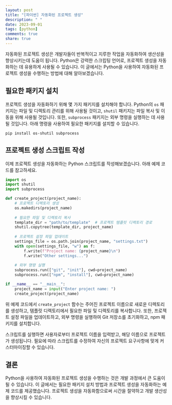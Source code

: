 ```yaml
---
layout: post
title: "[파이썬] 자동화된 프로젝트 생성"
description: " "
date: 2023-09-01
tags: [python]
comments: true
share: true
---
```


자동화된 프로젝트 생성은 개발자들이 반복적이고 지루한 작업을 자동화하여 생산성을 향상시키는데 도움이 됩니다. Python은 강력한 스크립팅 언어로, 프로젝트 생성을 자동화하는 데 유용하게 사용될 수 있습니다. 이 글에서는 Python을 사용하여 자동화된 프로젝트 생성을 수행하는 방법에 대해 알아보겠습니다.

## 필요한 패키지 설치

프로젝트 생성을 자동화하기 위해 몇 가지 패키지를 설치해야 합니다. Python의 `os` 패키지는 파일 및 디렉토리 관리를 위해 사용될 것이고, `shutil` 패키지는 파일 복사 및 이동을 위해 사용될 것입니다. 또한, `subprocess` 패키지는 외부 명령을 실행하는 데 사용될 것입니다. 아래 명령을 사용하여 필요한 패키지를 설치할 수 있습니다.

```
pip install os-shutil subprocess
```

## 프로젝트 생성 스크립트 작성

이제 프로젝트 생성을 자동화하는 Python 스크립트를 작성해보겠습니다. 아래 예제 코드를 참고하세요.

```python
import os
import shutil
import subprocess

def create_project(project_name):
    # 프로젝트 디렉토리 생성
    os.makedirs(project_name)
    
    # 필요한 파일 및 디렉토리 복사
    template_dir = "path/to/template"  # 프로젝트 템플릿 디렉토리 경로
    shutil.copytree(template_dir, project_name)
    
    # 프로젝트 설정 파일 업데이트
    settings_file = os.path.join(project_name, "settings.txt")
    with open(settings_file, "w") as f:
        f.write(f"Project name: {project_name}\n")
        f.write("Other settings...")
    
    # 외부 명령 실행
    subprocess.run(["git", "init"], cwd=project_name)
    subprocess.run(["npm", "install"], cwd=project_name)

if __name__ == "__main__":
    project_name = input("Enter project name: ")
    create_project(project_name)
```

위 예제 코드에서 `create_project` 함수는 주어진 프로젝트 이름으로 새로운 디렉토리를 생성하고, 템플릿 디렉토리에서 필요한 파일 및 디렉토리를 복사합니다. 또한, 프로젝트 설정 파일을 업데이트하고, 외부 명령을 실행하여 Git 저장소를 초기화하고, npm 패키지를 설치합니다. 

스크립트를 실행하면 사용자로부터 프로젝트 이름을 입력받고, 해당 이름으로 프로젝트가 생성됩니다. 필요에 따라 스크립트를 수정하여 자신의 프로젝트 요구사항에 맞게 커스터마이징할 수 있습니다.

## 결론

Python을 사용하여 자동화된 프로젝트 생성을 수행하는 것은 개발 과정에서 큰 도움이 될 수 있습니다. 이 글에서는 필요한 패키지 설치 방법과 프로젝트 생성을 자동화하는 예제 코드를 제공했습니다. 프로젝트 생성을 자동화함으로써 시간을 절약하고 개발 생산성을 향상시킬 수 있습니다.